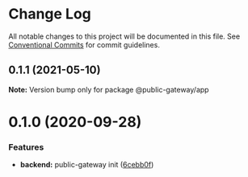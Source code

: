 # Change Log

All notable changes to this project will be documented in this file.
See [Conventional Commits](https://conventionalcommits.org) for commit guidelines.

## 0.1.1 (2021-05-10)

**Note:** Version bump only for package @public-gateway/app





# 0.1.0 (2020-09-28)

### Features

- **backend:** public-gateway init ([6cebb0f](https://github.com/Atlantis-Lab/serenity/commit/6cebb0f19d1b165404efaa68b28acec17ed3d5e2))
